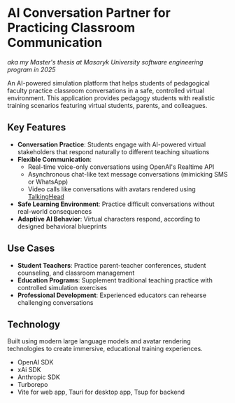 # AI Conversation Partner for Practicing Classroom Communication
_aka my Master's thesis at Masaryk University software engineering program in 2025_

An AI-powered simulation platform that helps students of pedagogical faculty practice classroom conversations in a safe, controlled virtual environment.
This application provides pedagogy students with realistic training scenarios featuring virtual students, parents, and colleagues.


## Key Features

- **Conversation Practice**: Students engage with AI-powered virtual stakeholders that respond naturally to different teaching situations
- **Flexible Communication**: 
    - Real-time voice-only conversations using OpenAI's Realtime API
    - Asynchronous chat-like text message conversations (mimicking SMS or WhatsApp)
    - Video calls like conversations with avatars rendered using [TalkingHead](https://github.com/met4citizen/TalkingHead)
- **Safe Learning Environment**: Practice difficult conversations without real-world consequences
- **Adaptive AI Behavior**: Virtual characters respond, according to designed behavioral blueprints

## Use Cases

- **Student Teachers**: Practice parent-teacher conferences, student counseling, and classroom management
- **Education Programs**: Supplement traditional teaching practice with controlled simulation exercises
- **Professional Development**: Experienced educators can rehearse challenging conversations

## Technology

Built using modern large language models and avatar rendering technologies to create immersive, educational training experiences.
- OpenAI SDK
- xAi SDK
- Anthropic SDK
- Turborepo
- Vite for web app, Tauri for desktop app, Tsup for backend

